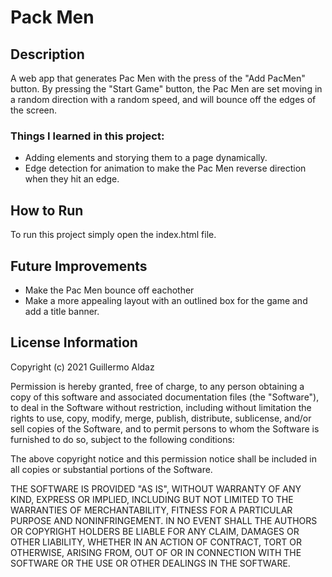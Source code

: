 # Pack Men

## Description
A web app that generates Pac Men with the press of the "Add PacMen" button. By pressing the "Start Game" button, the Pac Men are set moving in a random direction with a random speed, and will bounce off the edges of the screen.

### Things I learned in this project:
- Adding elements and storying them to a page dynamically.
- Edge detection for animation to make the Pac Men reverse direction when they hit an edge.

## How to Run
To run this project simply open the index.html file.

## Future Improvements
- Make the Pac Men bounce off eachother
- Make a more appealing layout with an outlined box for the game and add a title banner.

## License Information

Copyright (c) 2021 Guillermo Aldaz

Permission is hereby granted, free of charge, to any person obtaining a copy of this software and associated documentation files (the "Software"), to deal in the Software without restriction, including without limitation the rights to use, copy, modify, merge, publish, distribute, sublicense, and/or sell copies of the Software, and to permit persons to whom the Software is furnished to do so, subject to the following conditions:

The above copyright notice and this permission notice shall be included in all copies or substantial portions of the Software.

THE SOFTWARE IS PROVIDED "AS IS", WITHOUT WARRANTY OF ANY KIND, EXPRESS OR IMPLIED, INCLUDING BUT NOT LIMITED TO THE WARRANTIES OF MERCHANTABILITY, FITNESS FOR A PARTICULAR PURPOSE AND NONINFRINGEMENT. IN NO EVENT SHALL THE AUTHORS OR COPYRIGHT HOLDERS BE LIABLE FOR ANY CLAIM, DAMAGES OR OTHER LIABILITY, WHETHER IN AN ACTION OF CONTRACT, TORT OR OTHERWISE, ARISING FROM, OUT OF OR IN CONNECTION WITH THE SOFTWARE OR THE USE OR OTHER DEALINGS IN THE SOFTWARE.
